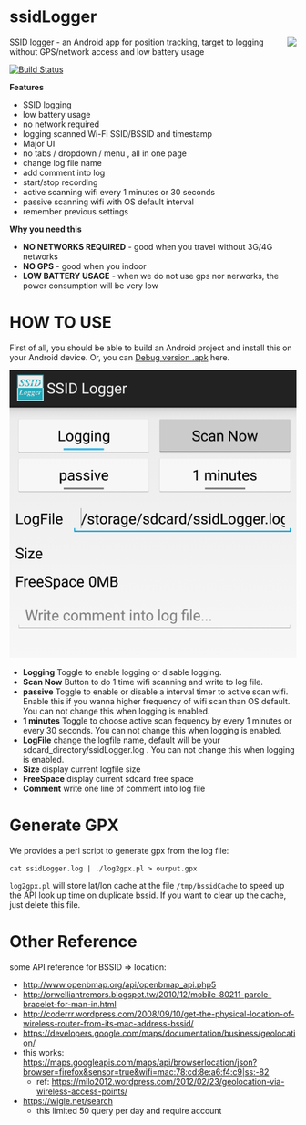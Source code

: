 ssidLogger
==========

<img src="https://rawgit.com/zordius/ssidLogger/master/logo.svg" align="right"> SSID logger - an Android app for position tracking, target to logging without GPS/network access and low battery usage

[![Build Status](https://travis-ci.org/zordius/ssidLogger.svg?branch=master)](https://travis-ci.org/zordius/ssidLogger)

**Features**

* SSID logging
 * low battery usage
 * no network required
 * logging scanned Wi-Fi SSID/BSSID and timestamp
* Major UI
 * no tabs / dropdown / menu , all in one page
 * change log file name
 * add comment into log
 * start/stop recording
 * active scanning wifi every 1 minutes or 30 seconds
 * passive scanning wifi with OS default interval
 * remember previous settings

**Why you need this**

* **NO NETWORKS REQUIRED** - good when you travel without 3G/4G networks
* **NO GPS** - good when you indoor
* **LOW BATTERY USAGE** - when we do not use gps nor nerworks, the power consumption will be very low

HOW TO USE
==========

First of all, you should be able to build an Android project and install this on your Android device. Or, you can <a href="http://zordius.github.io/ssidLogger/app-debug.apk">Debug version .apk</a> here.

<img src="screenshot.png" />

* **Logging** Toggle to enable logging or disable logging.
* **Scan Now** Button to do 1 time wifi scanning and write to log file.
* **passive** Toggle to enable or disable a interval timer to active scan wifi. Enable this if you wanna higher frequency of wifi scan than OS default. You can not change this when logging is enabled.
* **1 minutes** Toggle to choose active scan fequency by every 1 minutes or every 30 seconds. You can not change this when logging is enabled.
* **LogFile** change the logfile name, default will be your sdcard_directory/ssidLogger.log . You can not change this when logging is enabled.
* **Size** display current logfile size
* **FreeSpace** display current sdcard free space
* **Comment** write one line of comment into log file

Generate GPX
============

We provides a perl script to generate gpx from the log file:

```
cat ssidLogger.log | ./log2gpx.pl > ourput.gpx
```

`log2gpx.pl` will store lat/lon cache at the file `/tmp/bssidCache` to speed up the API look up time on duplicate bssid. If you want to clear up the cache, just delete this file.

Other Reference
===============

some API reference for BSSID => location:
* http://www.openbmap.org/api/openbmap_api.php5
* http://orwelliantremors.blogspot.tw/2010/12/mobile-80211-parole-bracelet-for-man-in.html
* http://coderrr.wordpress.com/2008/09/10/get-the-physical-location-of-wireless-router-from-its-mac-address-bssid/
* https://developers.google.com/maps/documentation/business/geolocation/
* this works: https://maps.googleapis.com/maps/api/browserlocation/json?browser=firefox&sensor=true&wifi=mac:78:cd:8e:a6:f4:c9|ss:-82
  * ref: https://milo2012.wordpress.com/2012/02/23/geolocation-via-wireless-access-points/
* https://wigle.net/search
  * this limited 50 query per day and require account
